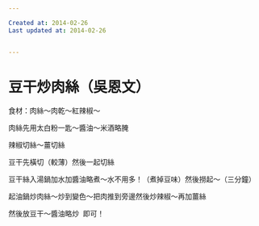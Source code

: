 ```yaml
---

Created at: 2014-02-26
Last updated at: 2014-02-26


---
```


# 豆干炒肉絲（吳恩文）


食材：肉絲～肉乾～紅辣椒～

肉絲先用太白粉一匙～醬油～米酒略腌

辣椒切絲～薑切絲

豆干先橫切（較薄）然後一起切絲

豆干絲入湯鍋加水加醬油略煮～水不用多！（煮掉豆味）然後撈起～（三分鐘）

起油鍋炒肉絲～炒到變色～把肉推到旁邊然後炒辣椒～再加薑絲

然後放豆干～醬油略炒  即可！

